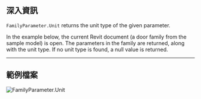 ## 深入資訊
`FamilyParameter.Unit` returns the unit type of the given parameter.

In the example below, the current Revit document (a door family from the sample model) is open. The parameters in the family are returned, along with the unit type. If no unit type is found, a null value is returned.
___
## 範例檔案

![FamilyParameter.Unit](./Revit.Elements.FamilyParameter.Unit_img.jpg)
